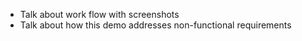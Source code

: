 - Talk about work flow with screenshots
- Talk about how this demo addresses non-functional requirements 